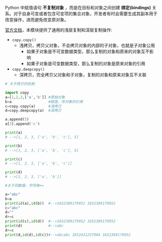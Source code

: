 Python 中赋值语句 **不复制对象** ，而是在目标和对象之间创建 **绑定(bindings)** 关系。对于自身可变或者包含可变项的集合对象，开发者有时会需要生成其副本用于改变操作，进而避免改变原对象。

[官方文档](https://docs.python.org/zh-cn/3/library/copy.html)，本模块提供了通用的浅层复制和深层复制操作:

- `copy.copy()`
  - 浅拷贝，拷贝父对象，不会拷贝对象的内部的子对象，也就是子对象公用
    - 如果子对象是不可变数据类型，那么复制的对象和原来的对象互不影响
    - 如果子对象是可变数据类型，那么复制的对象是原来对象的引用
- `copy.deepcopy()`
  - 深拷贝，完全拷贝父对象和子对象，复制的对象和原来对象互不关联

```python
# 关于拷贝的机制

import copy
a=[1,2,3,['a','b']] #原始对象
b=a                 #赋值，传对象的引用
c=copy.copy(a)      #浅拷贝
d=copy.deepcopy(a)  #深拷贝

a.append(5)
a[3].append('c')

print(a)
# -->[1, 2, 3, ['a', 'b', 'c'], 5]

print(b)
# -->[1, 2, 3, ['a', 'b', 'c'], 5]

print(c)
# -->[1, 2, 3, ['a', 'b', 'c']]

print(d)
# -->[1, 2, 3, ['a', 'b']]
```

```python
#关于同数据，字符串+=

a="abc"
b=a
print(id(a),id(b))  #-->1652389179952 1652389179952
c="abc"
d=""
d+=c
print(id(c),id(d))  #-->1652389179952 1652389179952
print(d)            #-->abc
d+=c
print(d,id(d),id(c))#-->abcabc 1652431257904 1652389179952
```